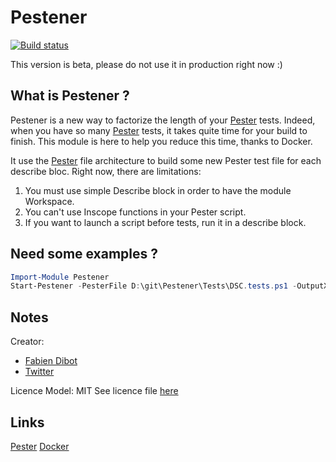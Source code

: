 # Pestener

[![Build status](https://ci.appveyor.com/api/projects/status/x3er7r2p0n96wggd?svg=true)](https://ci.appveyor.com/project/fabiendibot/Pestener)

This version is beta, please do not use it in production right now :)

## What is Pestener ?

Pestener is a new way to factorize the length of your [Pester](https://github.com/Pester) tests.
Indeed, when you have so many [Pester](https://github.com/Pester) tests, it takes quite time for your build to finish.
This module is here to help you reduce this time, thanks to Docker.

It use the [Pester](https://github.com/Pester) file architecture to build some new Pester test file for each describe bloc.
Right now, there are limitations:

1. You must use simple Describe block in order to have the module Workspace.
2. You can't use Inscope functions in your Pester script.
3. If you want to launch a script before tests, run it in a describe block.

## Need some examples ?
```Powershell
Import-Module Pestener
Start-Pestener -PesterFile D:\git\Pestener\Tests\DSC.tests.ps1 -OutputXML -Workspace D:\Git\Pestener -testPath D:\temp -DockerFile D:\Git\Pestener -Maintener "Fabien Dibot" -MaintenerMail "fdibot@pwrshell.net"
```

## Notes
Creator: 
* [Fabien Dibot](https://pwrshell.net) 
* [Twitter](https://twitter.com/fdibot)

Licence Model: MIT See licence file [here](https://github.com/fabiendibot/Pestener/LICENCE)

## Links
[Pester](https://github.com/Pester)
[Docker](https://github.com/Docker)

